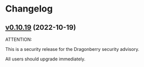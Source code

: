 # Changelog

## [v0.10.19](https://github.com/iov-one/starnamed/tree/v0.10.19) (2022-10-19)

ATTENTION:

This is a security release for the Dragonberry security advisory.

All users should upgrade immediately.
